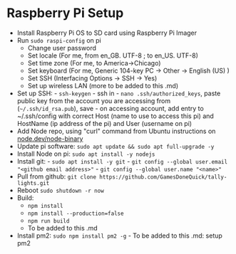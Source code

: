 # Raspberry Pi Setup

-   Install Raspberry Pi OS to SD card using Raspberry Pi Imager
-   Run `sudo raspi-config` on pi
    -   Change user password
    -   Set locale (For me, from en_GB. UTF-8 ; to en_US. UTF-8)
    -   Set time zone (For me, to America->Chicago)
    -   Set keyboard (For me, Generic 104-key PC -> Other -> English (US) )
    -   Set SSH (Interfacing Options -> SSH -> Yes)
    -   Set up wireless LAN (more to be added to this .md)
-   Set up SSH: - `ssh-keygen` - ssh in - `nano .ssh/authorized_keys`, paste public key from the account you are accessing from (`~/.ssh/id_rsa.pub`), save - on accessing account, add entry to ~/.ssh/config with correct Host (name to use to access this pi) and HostName (ip address of the pi) and User (username on pi)
-   Add Node repo, using "curl" command from Ubuntu instructions on [node.dev/node-binary](https://node.dev/node-binary)
-   Update pi software: `sudo apt update && sudo apt full-upgrade -y`
-   Install Node on pi: `sudo apt install -y nodejs`
-   Install git: - `sudo apt install -y git` - `git config --global user.email "<github email address>"` - `git config --global user.name "<name>"`
-   Pull from github: `git clone https://github.com/GamesDoneQuick/tally-lights.git`
-   Reboot `sudo shutdown -r now`
-   Build:
    -   `npm install`
    -   `npm install --production=false`
    -   `npm run build`
    -   To be added to this .md
-   Install pm2: `sudo npm install pm2 -g` - To be added to this .md: setup pm2
